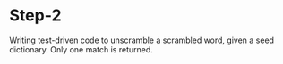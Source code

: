 Step-2
======

Writing test-driven code to unscramble a scrambled word, given a seed dictionary. Only one match is returned.
